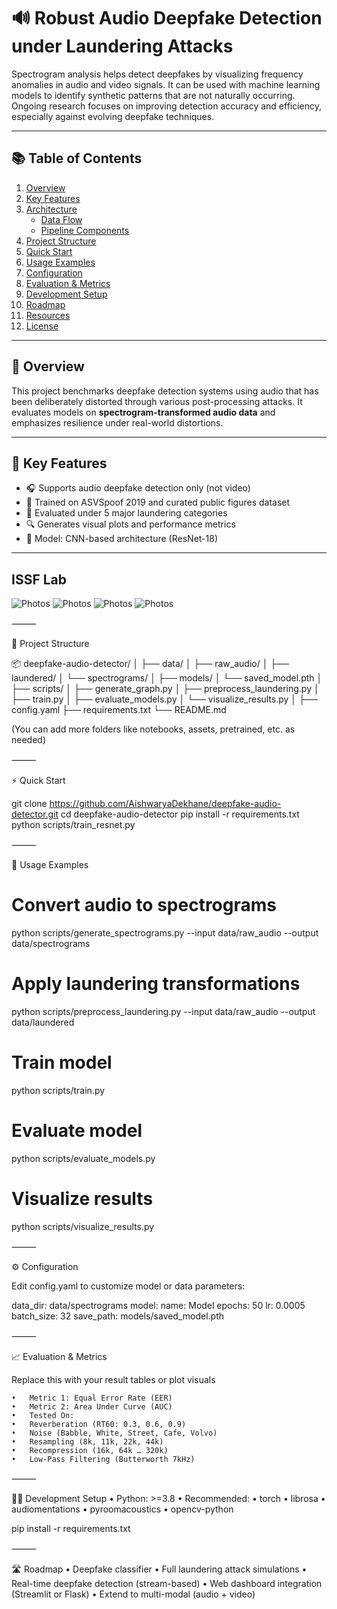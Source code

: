 # 🔊 Robust Audio Deepfake Detection under Laundering Attacks

Spectrogram analysis helps detect deepfakes by visualizing frequency anomalies in audio and video signals. It can be used with machine learning models to identify synthetic patterns that are not naturally occurring. Ongoing research focuses on improving detection accuracy and efficiency, especially against evolving deepfake techniques.

---

## 📚 Table of Contents

1. [Overview](#overview)
2. [Key Features](#key-features)
3. [Architecture](#architecture)
   - [Data Flow](#data-flow)
   - [Pipeline Components](#pipeline-components)
4. [Project Structure](#project-structure)
5. [Quick Start](#quick-start)
6. [Usage Examples](#usage-examples)
7. [Configuration](#configuration)
8. [Evaluation & Metrics](#evaluation--metrics)
9. [Development Setup](#development-setup)
10. [Roadmap](#roadmap)
11. [Resources](#resources)
12. [License](#license)

---

## 📌 Overview

This project benchmarks deepfake detection systems using audio that has been deliberately distorted through various post-processing attacks. It evaluates models on **spectrogram-transformed audio data** and emphasizes resilience under real-world distortions.

---

## 🚀 Key Features

- 🎧 Supports audio deepfake detection only (not video)
- 📁 Trained on ASVSpoof 2019 and curated public figures dataset
- 🧪 Evaluated under 5 major laundering categories
- 🔍 Generates visual plots and performance metrics
- 🧠 Model: CNN-based architecture (ResNet-18)

---

## ISSF Lab
![Photos](./File1.png)
![Photos](./File2.png)
![Photos](./File3.png)
![Photos](./File4.png)


⸻

📁 Project Structure

📦 deepfake-audio-detector/
│
├── data/
│   ├── raw_audio/
│   ├── laundered/
│   └── spectrograms/
│
├── models/
│   └── saved_model.pth
│
├── scripts/
│   ├── generate_graph.py
│   ├── preprocess_laundering.py
│   ├── train.py
│   ├── evaluate_models.py
│   └── visualize_results.py
│
├── config.yaml
├── requirements.txt
└── README.md

(You can add more folders like notebooks, assets, pretrained, etc. as needed)

⸻

⚡ Quick Start

git clone https://github.com/AishwaryaDekhane/deepfake-audio-detector.git
cd deepfake-audio-detector
pip install -r requirements.txt
python scripts/train_resnet.py


⸻

🧪 Usage Examples

# Convert audio to spectrograms
python scripts/generate_spectrograms.py --input data/raw_audio --output data/spectrograms

# Apply laundering transformations
python scripts/preprocess_laundering.py --input data/raw_audio --output data/laundered

# Train model
python scripts/train.py

# Evaluate model
python scripts/evaluate_models.py

# Visualize results
python scripts/visualize_results.py


⸻

⚙️ Configuration

Edit config.yaml to customize model or data parameters:

data_dir: data/spectrograms
model:
  name: Model
  epochs: 50
  lr: 0.0005
  batch_size: 32
save_path: models/saved_model.pth


⸻

📈 Evaluation & Metrics

Replace this with your result tables or plot visuals

	•	Metric 1: Equal Error Rate (EER)
	•	Metric 2: Area Under Curve (AUC)
	•	Tested On:
	•	Reverberation (RT60: 0.3, 0.6, 0.9)
	•	Noise (Babble, White, Street, Cafe, Volvo)
	•	Resampling (8k, 11k, 22k, 44k)
	•	Recompression (16k, 64k … 320k)
	•	Low-Pass Filtering (Butterworth 7kHz)

⸻

🧑‍💻 Development Setup
	•	Python: >=3.8
	•	Recommended:
	•	torch
	•	librosa
	•	audiomentations
	•	pyroomacoustics
	•	opencv-python

pip install -r requirements.txt


⸻

🛣️ Roadmap
	•	Deepfake classifier
	•	Full laundering attack simulations
	•	Real-time deepfake detection (stream-based)
	•	Web dashboard integration (Streamlit or Flask)
	•	Extend to multi-modal (audio + video)


